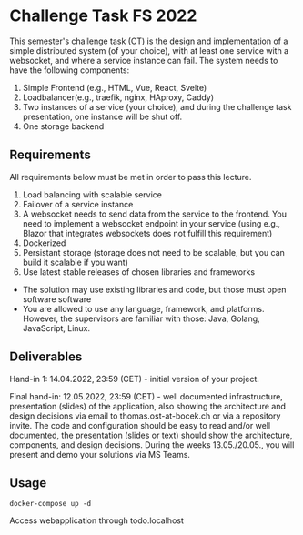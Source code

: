 # Challenge Task FS 2022

This semester's challenge task (CT) is the design and implementation of a simple distributed system (of your choice), with at least one service with a websocket, and where a service instance can fail. The system needs to have the following components:

1. Simple Frontend (e.g., HTML, Vue, React, Svelte)
2. Loadbalancer(e.g., traefik, nginx, HAproxy, Caddy)
3. Two instances of a service (your choice), and during the challenge task presentation, one instance will be shut off.
4. One storage backend

## Requirements

All requirements below must be met in order to pass this lecture.
1. Load balancing with scalable service
2. Failover of a service instance
3. A websocket needs to send data from the service to the frontend. You need to implement a websocket endpoint in your service (using e.g., Blazor that integrates websockets does not fulfill this requirement)
4. Dockerized
5. Persistant storage (storage does not need to be scalable, but you can build it scalable if you want)
6. Use latest stable releases of chosen libraries and frameworks

- The solution may use existing libraries and code, but those must open software software
- You are allowed to use any language, framework, and platforms. However, the supervisors are familiar with those: Java, Golang, JavaScript, Linux.

## Deliverables

Hand-in 1: 14.04.2022, 23:59 (CET) - initial version of your project.

Final hand-in: 12.05.2022, 23:59 (CET) - well documented infrastructure, presentation (slides) of the application, also showing the architecture and design decisions via email to thomas.ost-at-bocek.ch or via a repository invite. The code and configuration should be easy to read and/or well documented, the presentation (slides or text) should show the architecture, components, and design decisions. During the weeks 13.05./20.05., you will present and demo your solutions via MS Teams.


## Usage

```
docker-compose up -d
```

Access webapplication through todo.localhost